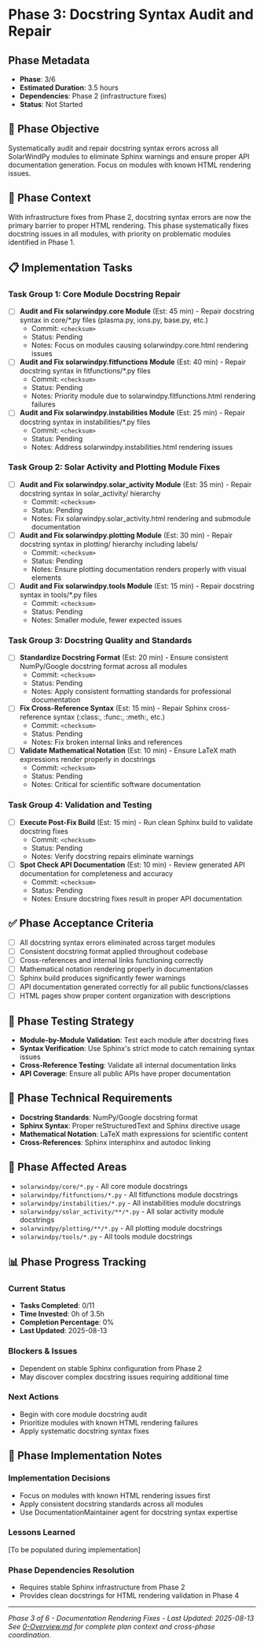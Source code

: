 # Phase 3: Docstring Syntax Audit and Repair

## Phase Metadata
- **Phase**: 3/6
- **Estimated Duration**: 3.5 hours
- **Dependencies**: Phase 2 (infrastructure fixes)
- **Status**: Not Started

## 🎯 Phase Objective
Systematically audit and repair docstring syntax errors across all SolarWindPy modules to eliminate Sphinx warnings and ensure proper API documentation generation. Focus on modules with known HTML rendering issues.

## 🧠 Phase Context
With infrastructure fixes from Phase 2, docstring syntax errors are now the primary barrier to proper HTML rendering. This phase systematically fixes docstring issues in all modules, with priority on problematic modules identified in Phase 1.

## 📋 Implementation Tasks

### Task Group 1: Core Module Docstring Repair
- [ ] **Audit and Fix solarwindpy.core Module** (Est: 45 min) - Repair docstring syntax in core/*.py files (plasma.py, ions.py, base.py, etc.)
  - Commit: `<checksum>` 
  - Status: Pending
  - Notes: Focus on modules causing solarwindpy.core.html rendering issues
- [ ] **Audit and Fix solarwindpy.fitfunctions Module** (Est: 40 min) - Repair docstring syntax in fitfunctions/*.py files
  - Commit: `<checksum>`
  - Status: Pending
  - Notes: Priority module due to solarwindpy.fitfunctions.html rendering failures
- [ ] **Audit and Fix solarwindpy.instabilities Module** (Est: 25 min) - Repair docstring syntax in instabilities/*.py files
  - Commit: `<checksum>`
  - Status: Pending
  - Notes: Address solarwindpy.instabilities.html rendering issues

### Task Group 2: Solar Activity and Plotting Module Fixes
- [ ] **Audit and Fix solarwindpy.solar_activity Module** (Est: 35 min) - Repair docstring syntax in solar_activity/ hierarchy
  - Commit: `<checksum>`
  - Status: Pending
  - Notes: Fix solarwindpy.solar_activity.html rendering and submodule documentation
- [ ] **Audit and Fix solarwindpy.plotting Module** (Est: 30 min) - Repair docstring syntax in plotting/ hierarchy including labels/
  - Commit: `<checksum>`
  - Status: Pending
  - Notes: Ensure plotting documentation renders properly with visual elements
- [ ] **Audit and Fix solarwindpy.tools Module** (Est: 15 min) - Repair docstring syntax in tools/*.py files
  - Commit: `<checksum>`
  - Status: Pending
  - Notes: Smaller module, fewer expected issues

### Task Group 3: Docstring Quality and Standards
- [ ] **Standardize Docstring Format** (Est: 20 min) - Ensure consistent NumPy/Google docstring format across all modules
  - Commit: `<checksum>`
  - Status: Pending
  - Notes: Apply consistent formatting standards for professional documentation
- [ ] **Fix Cross-Reference Syntax** (Est: 15 min) - Repair Sphinx cross-reference syntax (:class:, :func:, :meth:, etc.)
  - Commit: `<checksum>`
  - Status: Pending
  - Notes: Fix broken internal links and references
- [ ] **Validate Mathematical Notation** (Est: 10 min) - Ensure LaTeX math expressions render properly in docstrings
  - Commit: `<checksum>`
  - Status: Pending
  - Notes: Critical for scientific software documentation

### Task Group 4: Validation and Testing
- [ ] **Execute Post-Fix Build** (Est: 15 min) - Run clean Sphinx build to validate docstring fixes
  - Commit: `<checksum>`
  - Status: Pending
  - Notes: Verify docstring repairs eliminate warnings
- [ ] **Spot Check API Documentation** (Est: 10 min) - Review generated API documentation for completeness and accuracy
  - Commit: `<checksum>`
  - Status: Pending
  - Notes: Ensure docstring fixes result in proper API documentation

## ✅ Phase Acceptance Criteria
- [ ] All docstring syntax errors eliminated across target modules
- [ ] Consistent docstring format applied throughout codebase
- [ ] Cross-references and internal links functioning correctly
- [ ] Mathematical notation rendering properly in documentation
- [ ] Sphinx build produces significantly fewer warnings
- [ ] API documentation generated correctly for all public functions/classes
- [ ] HTML pages show proper content organization with descriptions

## 🧪 Phase Testing Strategy
- **Module-by-Module Validation**: Test each module after docstring fixes
- **Syntax Verification**: Use Sphinx's strict mode to catch remaining syntax issues
- **Cross-Reference Testing**: Validate all internal documentation links
- **API Coverage**: Ensure all public APIs have proper documentation

## 🔧 Phase Technical Requirements
- **Docstring Standards**: NumPy/Google docstring format
- **Sphinx Syntax**: Proper reStructuredText and Sphinx directive usage
- **Mathematical Notation**: LaTeX math expressions for scientific content
- **Cross-References**: Sphinx intersphinx and autodoc linking

## 📂 Phase Affected Areas
- `solarwindpy/core/*.py` - All core module docstrings
- `solarwindpy/fitfunctions/*.py` - All fitfunctions module docstrings
- `solarwindpy/instabilities/*.py` - All instabilities module docstrings
- `solarwindpy/solar_activity/**/*.py` - All solar activity module docstrings
- `solarwindpy/plotting/**/*.py` - All plotting module docstrings
- `solarwindpy/tools/*.py` - All tools module docstrings

## 📊 Phase Progress Tracking

### Current Status
- **Tasks Completed**: 0/11
- **Time Invested**: 0h of 3.5h
- **Completion Percentage**: 0%
- **Last Updated**: 2025-08-13

### Blockers & Issues
- Dependent on stable Sphinx configuration from Phase 2
- May discover complex docstring issues requiring additional time

### Next Actions
- Begin with core module docstring audit
- Prioritize modules with known HTML rendering failures
- Apply systematic docstring syntax fixes

## 💬 Phase Implementation Notes

### Implementation Decisions
- Focus on modules with known HTML rendering issues first
- Apply consistent docstring standards across all modules
- Use DocumentationMaintainer agent for docstring syntax expertise

### Lessons Learned
[To be populated during implementation]

### Phase Dependencies Resolution
- Requires stable Sphinx infrastructure from Phase 2
- Provides clean docstrings for HTML rendering validation in Phase 4

---
*Phase 3 of 6 - Documentation Rendering Fixes - Last Updated: 2025-08-13*
*See [0-Overview.md](./0-Overview.md) for complete plan context and cross-phase coordination.*